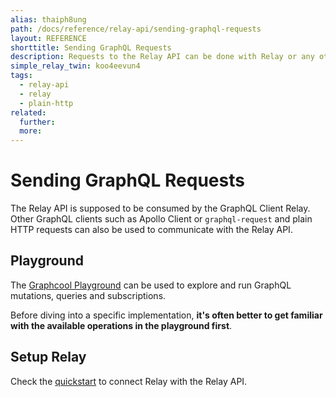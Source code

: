 ```yaml
---
alias: thaiph8ung
path: /docs/reference/relay-api/sending-graphql-requests
layout: REFERENCE
shorttitle: Sending GraphQL Requests
description: Requests to the Relay API can be done with Relay or any other GraphQL client such as Apollo Client, graphql-request or plain HTTP.
simple_relay_twin: koo4eevun4
tags:
  - relay-api
  - relay
  - plain-http
related:
  further:
  more:
---
```


# Sending GraphQL Requests

The Relay API is supposed to be consumed by the GraphQL Client Relay. Other GraphQL clients such as Apollo Client or `graphql-request` and plain HTTP requests can also be used to communicate with the Relay API.

## Playground

The [Graphcool Playground]() can be used to explore and run GraphQL mutations, queries and subscriptions.

Before diving into a specific implementation, **it's often better to get familiar with the available operations in the playground first**.

## Setup Relay

Check the [quickstart](https://www.graph.cool/docs/quickstart/) to connect Relay with the Relay API.
